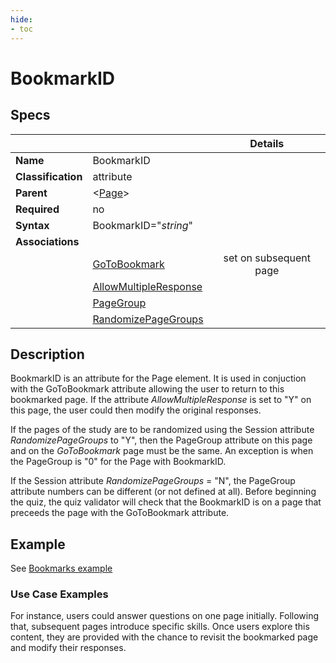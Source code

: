 ```yaml
---
hide:
- toc
---
```

# BookmarkID

## Specs

| || Details |
|---|---|:---:|
| **Name** | BookmarkID ||
| **Classification** | attribute ||
| **Parent** | <[Page](index.md)\> ||
| **Required** | no ||
| **Syntax** | BookmarkID="*string*" ||
| **Associations** | |  |
|  | [GoToBookmark](go_to_bookmark.md)| set on subsequent page |
|  | [AllowMultipleResponse](allow_multiple_response.md)| |
|  | [PageGroup](pagegroup.md) | |
|  | [RandomizePageGroups](../session/randomize_page_groups.md) | |


## Description
BookmarkID is an attribute for the Page element. It is used in conjuction with the GoToBookmark attribute
allowing the user to return to this bookmarked page. If the attribute *AllowMultipleResponse* is set to "Y"
on this page, the user could then modify the original responses.

If the pages of the study are to be randomized using the Session attribute *RandomizePageGroups* to "Y",
then the PageGroup attribute on this page and on the *GoToBookmark* page must be the same. An exception is when the
PageGroup is "0" for the Page with BookmarkID.

If the Session attribute *RandomizePageGroups* = "N", the PageGroup attribute numbers can be different (or not defined at all).
Before beginning the quiz, the quiz validator will check that the BookmarkID is on a page that preceeds the page with the GoToBookmark attribute.


## Example

See [Bookmarks example](../../examples/example_bookmarks.md)

### Use Case Examples

For instance, users could answer questions on one page initially.
Following that, subsequent pages introduce specific skills.
Once users explore this content, they are provided with the chance to 
revisit the bookmarked page and modify their responses.
